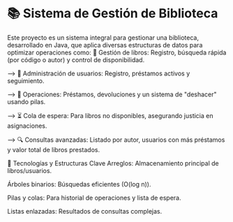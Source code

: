 
# 📚 Sistema de Gestión de Biblioteca 

Este proyecto es un sistema integral para gestionar una biblioteca, desarrollado en Java, que aplica diversas estructuras de datos para optimizar operaciones como:
📖 Gestión de libros: Registro, búsqueda rápida (por código o autor) y control de disponibilidad.

-->  👥 Administración de usuarios: Registro, préstamos activos y seguimiento.

-->  🔄 Operaciones: Préstamos, devoluciones y un sistema de "deshacer" usando pilas.

-->  ⏳ Cola de espera: Para libros no disponibles, asegurando justicia en asignaciones.

-->  🔍 Consultas avanzadas: Listado por autor, usuarios con más préstamos y valor total de libros prestados.

🔧 Tecnologías y Estructuras Clave
Arreglos: Almacenamiento principal de libros/usuarios.

Árboles binarios: Búsquedas eficientes (O(log n)).

Pilas y colas: Para historial de operaciones y lista de espera.

Listas enlazadas: Resultados de consultas complejas.
